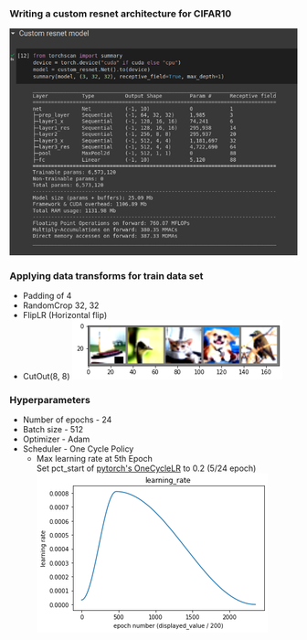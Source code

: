 ### Writing a custom resnet architecture for CIFAR10
![cr](images/param.png)

### Applying data transforms for train data set
- Padding of 4
- RandomCrop 32, 32
- FlipLR (Horizontal flip) 
- CutOut(8, 8)
![dt](images/train_images.png)

### Hyperparameters
- Number of epochs - 24
- Batch size - 512
- Optimizer - Adam 
- Scheduler - One Cycle Policy 
  - Max learning rate at 5th Epoch <br/>
  Set pct_start of [pytorch's OneCycleLR](https://pytorch.org/docs/stable/generated/torch.optim.lr_scheduler.OneCycleLR.html) to 0.2 (5/24 epoch) <br/>
  ![lr](images/learning_rate_plot.png)
